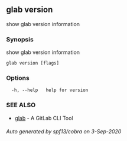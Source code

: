 ## glab version

show glab version information

### Synopsis

show glab version information

```
glab version [flags]
```

### Options

```
  -h, --help   help for version
```

### SEE ALSO

* [glab](glab.md)	 - A GitLab CLI Tool

###### Auto generated by spf13/cobra on 3-Sep-2020
